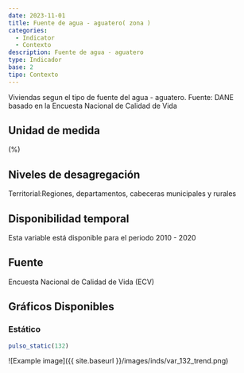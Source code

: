 ```yaml
---
date: 2023-11-01
title: Fuente de agua - aguatero( zona )
categories:
  - Indicator
  - Contexto
description: Fuente de agua - aguatero
type: Indicador
base: 2
tipo: Contexto
--- 
```


Viviendas segun el tipo de fuente del agua - aguatero.
Fuente: DANE basado en la Encuesta Nacional de Calidad de Vida

## Unidad de medida
(%)

## Niveles de desagregación
Territorial:Regiones, departamentos, cabeceras municipales y rurales

## Disponibilidad temporal
Esta variable está disponible para el periodo 2010 - 2020

## Fuente
Encuesta Nacional de Calidad de Vida (ECV)

## Gráficos Disponibles

### Estático

``` R
pulso_static(132)
```

![Example image]({{ site.baseurl }}/images/inds/var_132_trend.png)
